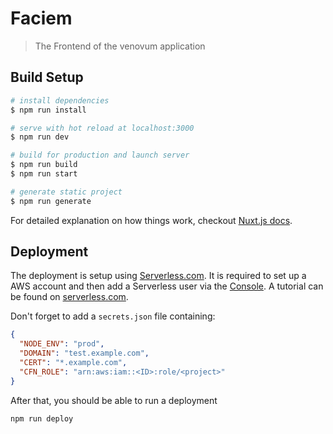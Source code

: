 # Faciem

> The Frontend of the venovum application

## Build Setup

``` bash
# install dependencies
$ npm run install

# serve with hot reload at localhost:3000
$ npm run dev

# build for production and launch server
$ npm run build
$ npm run start

# generate static project
$ npm run generate
```

For detailed explanation on how things work, checkout [Nuxt.js docs](https://nuxtjs.org).

## Deployment

The deployment is setup using [Serverless.com](https://serverless.com). 
It is required to set up a AWS account and then add a Serverless user via the [Console](http://console.aws.amazon.com). A tutorial can be found on [serverless.com](https://serverless.com/framework/docs/providers/aws/guide/credentials/).

Don't forget to add a `secrets.json` file containing:
```json
{
  "NODE_ENV": "prod",
  "DOMAIN": "test.example.com",
  "CERT": "*.example.com",
  "CFN_ROLE": "arn:aws:iam::<ID>:role/<project>"
}
```

After that, you should be able to run a deployment
```bash
npm run deploy
```
